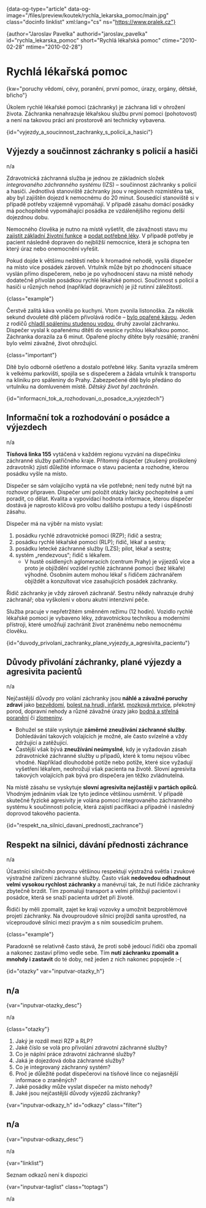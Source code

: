 
{data-og-type="article" data-og-image="/files/preview/koutek/rychla\_lekarska\_pomoc/main.jpg" class="docinfo linklist" xml:lang="cs" ns="https://www.pralek.cz"}

{author="Jaroslav Pavelka" authorid="jaroslav\_pavelka" id="rychla\_lekarska_pomoc" short="Rychlá lékařská pomoc" ctime="2010-02-28" mtime="2010-02-28"}

# Rychlá lékařská pomoc

<!-- generated attribute kw by user_udpatekw.sh on 2019-01-10, do not edit -->

{kw="poruchy vědomí, cévy, poranění, první pomoc, úrazy, orgány, dětské, břicho"}

Úkolem rychlé lékařské pomoci (záchranky) je záchrana lidí v ohrožení života. Záchranka nenahrazuje lékařskou službu první pomoci (pohotovost) a není na takovou práci ani prostorově ani technicky vybavena.

{id="vyjezdy\_a\_soucinnost\_zachranky\_s\_policii\_a_hasici"}

## Výjezdy a součinnost záchranky s policií a hasiči

n/a

Zdravotnická záchranná služba je jednou ze základních složek _integrovaného záchranného systému_ (IZS) – součinnost záchranky s policií a hasiči. Jednotlivá stanoviště záchranky jsou v regionech rozmístěna tak, aby byl zajištěn dojezd k nemocnému do 20 minut. Sousedící stanoviště si v případě potřeby vzájemně vypomáhají. V případě zásahu domácí posádky má pochopitelně vypomáhající posádka ze vzdálenějšího regionu delší dojezdnou dobu.

Nemocného člověka je nutno na místě vyšetřit, dle závažnosti stavu mu [zajistit základní životní funkce][1] a [podat potřebné léky][2]. V případě potřeby je pacient následně dopraven do nejbližší nemocnice, která je schopna ten který úraz nebo onemocnění vyřešit.

Pokud dojde k většímu neštěstí nebo k hromadné nehodě, vysílá dispečer na místo více posádek zároveň. Vrtulník může být po zhodnocení situace vyslán přímo dispečerem, nebo je po vyhodnocení stavu na místě nehody dodatečně přivolán posádkou rychlé lékařské pomoci. Součinnost s policií a hasiči u různých nehod (například dopravních) je již rutinní záležitostí.

{class="example"}

Čerstvě zalitá káva voněla po kuchyni. Vtom zvonila listonoška. Za několik sekund dvouleté dítě pláčem přivolává rodiče – [bylo opařené kávou][3]. Jeden z rodičů [chladil spáleninu studenou vodou][4], druhý zavolal záchranku. Dispečer vyslal k opařenému dítěti do vesnice rychlou lékařskou pomoc. Záchranka dorazila za 6 minut. Opařené plochy dítěte byly rozsáhlé; zranění bylo velmi závažné, život ohrožující.

{class="important"}

Dítě bylo odborně ošetřeno a dostalo potřebné léky. Sanita vyrazila směrem k velkému parkovišti, spojila se s dispečerem a žádala vrtulník k transportu na kliniku pro spáleniny do Prahy. Zabezpečené dítě bylo předáno do vrtulníku na domluveném místě. _Dětský život byl zachráněn._

{id="informacni\_tok\_a\_rozhodovani\_o\_posadce\_a_vyjezdech"}

## Informační tok a rozhodování o posádce a výjezdech

n/a

**Tísňová linka 155** vytáčená v každém regionu vyzvání na dispečinku záchranné služby patřičného kraje. Přítomný dispečer (zkušený proškolený zdravotník) zjistí důležité informace o stavu pacienta a rozhodne, kterou posádku vyšle na místo.

Dispečer se sám volajícího vyptá na vše potřebné; není tedy nutné být na rozhovor připraven. Dispečer umí položit otázky laicky pochopitelné a umí poradit, co dělat. Kvalita a vypovídací hodnota informace, kterou dispečer dostává je naprosto klíčová pro volbu dalšího postupu a tedy i úspěšnosti zásahu.

Dispečer má na výběr na místo vyslat:

  1. posádku rychlé zdravotnické pomoci (RZP); řidič a sestra;
  2. posádku rychlé lékařské pomoci (RLP); řidič, lékař a sestra;
  3. posádku letecké záchranné služby (LZS); pilot, lékař a sestra;
  4. systém „rendezvous“; řidič s lékařem.
      * V hustě osídlených aglomeracích (centrum Prahy) je výjezdů více a proto je objíždění vozidel rychlé záchranné pomoci (bez lékaře) výhodné. Osobním autem mohou lékař s řidičem záchranářem objíždět a konzultovat více zasahujících posádek záchranky.

Řidič záchranky je vždy zároveň záchranář. Sestru někdy nahrazuje druhý záchranář; oba vyškoleni v oboru akutní intenzivní péče.

Služba pracuje v nepřetržitém směnném režimu (12 hodin). Vozidlo rychlé lékařské pomoci je vybaveno léky, zdravotnickou technikou a moderními přístroji, které umožňují zachránit život zraněnému nebo nemocnému člověku.

{id="duvody\_privolani\_zachranky\_plane\_vyjezdy\_a\_agresivita_pacientu"}

## Důvody přivolání záchranky, plané výjezdy a agresivita pacientů

n/a

Nejčastější důvody pro volání záchranky jsou **náhlé a závažné poruchy zdraví** jako [bezvědomí][5], [bolest na hrudi, infarkt][6], [mozková mrtvice][7], překotný porod, dopravní nehody a různé závažné úrazy jako [bodná a střelná poranění][8] či [zlomeniny][9].

  * Bohužel se stále vyskytuje **záměrné zneužívání záchranné služby**. Dohledávání takových volajících je možné, ale často svízelné a vždy zdržující a zatěžující.
  * Častější však bývá **zneužívání neúmyslné**, kdy je vyžadován zásah zdravotnické záchranné služby u případů, které k tomu nejsou vůbec vhodné. Například dlouhodobé potíže nebo potíže, které sice vyžadují vyšetření lékařem, neohrožují však pacienta na životě. Slovní agresivita takových volajících pak bývá pro dispečera jen těžko zvládnutelná.

Na místě zásahu se vyskytuje **slovní agresivita nejčastěji v partách opilců**. Vhodným jednáním však lze tyto jedince většinou usměrnit. V případě skutečné fyzické agresivity je volána pomocí integrovaného záchranného systému k součinnosti policie, která zajistí pacifikaci a případně i následný doprovod takového pacienta.

{id="respekt\_na\_silnici\_davani\_prednosti_zachrance"}

## Respekt na silnici, dávání přednosti záchrance

n/a

Účastníci silničního provozu většinou respektují výstražná světla i zvukové výstražné zařízení záchranné služby. Často však **nedovedou odhadnout velmi vysokou rychlost záchranky** a manévrují tak, že nutí řidiče záchranky zbytečně brzdit. Tím zpomalují transport a velmi přitěžují pacientovi i posádce, která se snaží pacienta udržet při životě.

Řidiči by měli zpomalit, zajet ke kraji vozovky a umožnit bezproblémové projetí záchranky. Na dvouproudové silnici projíždí sanita uprostřed, na víceproudové silnici mezi pravým a s ním sousedícím pruhem.

{class="example"}

Paradoxně se relativně často stává, že proti sobě jedoucí řidiči oba zpomalí a nakonec zastaví přímo vedle sebe. Tím **nutí záchranku zpomalit a mnohdy i zastavit** do té doby, než jeden z nich nakonec popojede :-(

{id="otazky" var="inputvar-otazky_h"}

## n/a

{var="inputvar-otazky_desc"}

n/a

{class="otazky"}

  1. Jaký je rozdíl mezi RZP a RLP?
  2. Jaké číslo se volá pro přivolání zdravotní záchranné služby?
  3. Co je náplní práce zdravotní záchranné služby?
  4. Jaká je dojezdová doba záchranné služby?
  5. Co je integrovaný záchranný systém?
  6. Proč je důležité podat dispečerovi na tísňové lince co nejjasnější informace o zraněných?
  7. Jaké posádky může vyslat dispečer na místo nehody?
  8. Jaké jsou nejčastější důvody výjezdů záchranky?

{var="inputvar-odkazy_h" id="odkazy" class="filter"}

## n/a

{var="inputvar-odkazy_desc"}

n/a

{var="linklist"}

Seznam odkazů není k dispozici

{var="inputvar-taglist" class="toptags"}

n/a

 [1]: resuscitace-ozivovani
 [2]: lekove_formy
 [3]: urazy_deti
 [4]: ochlazeni_spaleniny
 [5]: mdloba_neboli_kolaps
 [6]: srdecni_infarkt
 [7]: iktus
 [8]: bodne_a_strelne_poraneni
 [9]: zlomeniny_kosti

